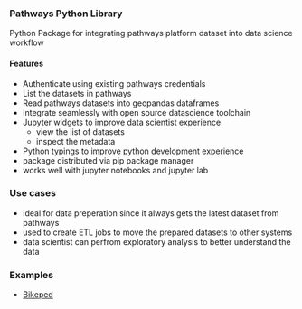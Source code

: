 ### Pathways Python Library

Python Package for integrating pathways platform dataset into data science workflow

#### Features
- Authenticate using existing pathways credentials
- List the datasets in pathways
- Read pathways datasets into geopandas dataframes
- integrate seamlessly with open source datascience toolchain
- Jupyter widgets to improve data scientist experience 
    - view the list of datasets
    - inspect the metadata
- Python typings to improve python development experience
- package distributed via pip package manager
- works well with jupyter notebooks and jupyter lab


### Use cases
- ideal for data preperation since it always gets the latest dataset from pathways
- used to create ETL jobs to move the prepared datasets to other systems
- data scientist can perfrom exploratory analysis to better understand the data


### Examples
- [Bikeped](/samples/gis_analysts_data_scientists/use_cases/01_bike_ped/bike_ped.ipynb)
